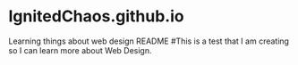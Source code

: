 # IgnitedChaos.github.io
Learning things about web design
README
#This is a test that I am creating so I can learn more about Web Design. 
